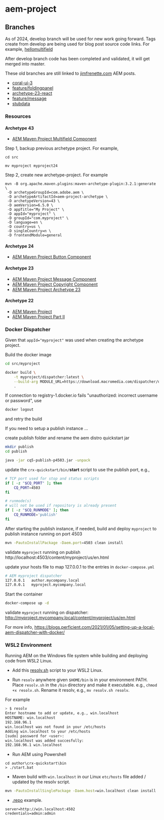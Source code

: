 # aem-project

## Branches

As of 2024, develop branch will be used for new work going forward. Tags create from develop are being used for blog post source code links. For example, [hellomultifield](https://github.com/jimfrenette/aem-project/releases/tag/hellomultifield)

After develop branch code has been completed and validated, it will get merged into master.

These old branches are still linked to [jimfrenette.com](https://jimfrenette.com/) AEM posts.

* [coral-ui-3](https://github.com/jimfrenette/aem-project/tree/coral-ui-3)
* [feature/foldingpanel](https://github.com/jimfrenette/aem-project/tree/feature/foldingpanel "https://jimfrenette.com/aem/components/aem-foldingpanel-component/")
* [archetype-23-react](https://github.com/jimfrenette/aem-project/tree/archetype-23-react "https://jimfrenette.com/2020/04/aem-maven-project-react-part-1/")
* [feature/message](https://github.com/jimfrenette/aem-project/tree/feature/message "https://jimfrenette.com/aem/components/aem-message-component/")
* [stubdata](https://github.com/jimfrenette/aem-project/tree/stubdata "https://jimfrenette.com/aem/javascript-use-api-stub-data/")


### Resources

#### Archetype 43

* [AEM Maven Project Multifield Component](https://jimfrenette.com/aem/components/multifield-component/)

Step 1, backup previous archetype project. For example,
```
cd src

mv myproject myproject24
```

Step 2, create new archetype-project. For example
```
mvn -B org.apache.maven.plugins:maven-archetype-plugin:3.2.1:generate \
 -D archetypeGroupId=com.adobe.aem \
 -D archetypeArtifactId=aem-project-archetype \
 -D archetypeVersion=43 \
 -D aemVersion=6.5.0 \
 -D appTitle="My Project" \
 -D appId="myproject" \
 -D groupId="com.myproject" \
 -D language=en \
 -D country=us \
 -D singleCountry=n \
 -D frontendModule=general
```

#### Archetype 24

* [AEM Maven Project Button Component](https://jimfrenette.com/aem/components/aem-button-component/)

#### Archetype 23

* [AEM Maven Project Message Component](https://jimfrenette.com/aem/components/aem-message-component/)
* [AEM Maven Project Copyright Component](https://jimfrenette.com/aem/components/aem-copyright-component/)
* [AEM Maven Project Archetype 23](https://jimfrenette.com/2020/02/aem-maven-project-archetype-23/)

#### Archetype 22

* [AEM Maven Project](https://jimfrenette.com/2019/10/aem-maven-project/)
* [AEM Maven Project Part II](https://jimfrenette.com/2020/01/aem-maven-project-part-2/)

### Docker Dispatcher

Given that `appId="myproject"` was used when creating the archetype project.

Build the docker image
```bash
cd src/myproject

docker build \
    -t myproject/dispatcher:latest \
    --build-arg MODULE_URL=https://download.macromedia.com/dispatcher/download/dispatcher-apache2.4-linux-x86_64-4.3.3.tar.gz \
    .
```
If connection to registry-1.docker.io fails "unauthorized: incorrect username or password", use
```bash
docker logout
```
and retry the build


If you need to setup a publish instance ...

create publish folder and rename the aem distro quickstart jar
```bash
mkdir publish
cd publish

java -jar cq5-publish-p4503.jar -unpack
```

update the `crx-quickstart/bin/`**start** script to use the publish port, e.g.,
```bash
# TCP port used for stop and status scripts
if [ -z "$CQ_PORT" ]; then
    CQ_PORT=4503
fi
```
```bash
# runmode(s)
# will not be used if repository is already present
if [ -z "$CQ_RUNMODE" ]; then
    CQ_RUNMODE='publish'
fi
```

After starting the publish instance, if needed, build and deploy `myproject` to publish instance running on port 4503
```bash
mvn -PautoInstallPackage -Daem.port=4503 clean install
```

validate `myproject` running on publish
http://localhost:4503/content/myproject/us/en.html

update your hosts file to map 127.0.0.1 to the entries in `docker-compose.yml`
```bash
# AEM myproject dispatcher
127.0.0.1	author.mycompany.local
127.0.0.1	myproject.mycompany.local
```

Start the container
```bash
docker-compose up -d
```

validate `myproject` running on dispatcher:
http://myproject.mycompany.local/content/myproject/us/en.html

For more info, https://blogs.perficient.com/2021/01/05/setting-up-a-local-aem-dispatcher-with-docker/

### WSL2 Environment

Running AEM on the Windows file system while building and deploying code from WSL2 Linux.

* Add this [resolv.sh](https://gist.github.com/jimfrenette/21c7f19bc12c94c60628bebbf943a974) script to your WSL2 Linux.

* Run `resolv` anywhere given `$HOME/bin` is in your environment PATH. Place `resolv.sh` in the `/bin` directory and make it executable. e.g., `chmod +x resolv.sh`. Rename it resolv, e.g., `mv resolv.sh resolv`.

For example
```bash
> $ resolv                                                                                            ⬡ 14.18.1 [±archetype-43 ✓]
Enter hostname to add or update, e.g., win.localhost
HOSTNAME: win.localhost
192.168.96.1
win.localhost was not found in your /etc/hosts
Adding win.localhost to your /etc/hosts
[sudo] password for <user>:
win.localhost was added succesfully:
192.168.96.1 win.localhost
```

* Run AEM using Powershell
```
cd author\crx-quickstart\bin
> ./start.bat
```

* Maven build with `win.localhost` in our Linux `etc/hosts` file added / updated by the resolv script.
```bash
mvn -PautoInstallSinglePackage -Daem.host=win.localhost clean install
```

* [.repo](https://jimfrenette.com/2019/12/aem-developer-file-transfers/#aem-repo-tool) example.
```
server=http://win.localhost:4502
credentials=admin:admin
```
